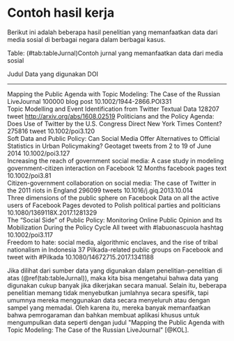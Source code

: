 # Contoh hasil kerja

Berikut ini adalah beberapa hasil penelitian yang memanfaatkan data dari media sosial di berbagai negara dalam berbagai kasus. 


Table: (\#tab:tableJurnal)Contoh jurnal yang memanfaatkan data dari media sosial

Judul                                                                                                                  Data yang digunakan                                                                                  DOI                             
---------------------------------------------------------------------------------------------------------------------  ---------------------------------------------------------------------------------------------------  --------------------------------
Mapping the Public Agenda with Topic Modeling: The Case of the Russian LiveJournal                                     100000 blog post                                                                                     ﻿10.1002/1944-2866.POI331        
Topic Modelling and Event Identification from Twitter Textual Data                                                     128207 tweet                                                                                         ﻿http://arxiv.org/abs/1608.02519 
Politicians and the Policy Agenda: Does Use of Twitter by the U.S. Congress Direct New York Times Content?             ﻿275816 tweet                                                                                         ﻿10.1002/poi3.120                
Soft Data and Public Policy: Can Social Media Offer Alternatives to Official Statistics in Urban Policymaking?         Geotaget tweets from 2 to 19 of June 2014                                                            ﻿10.1002/poi3.127                
Increasing the reach of government social media: A case study in modeling government-citizen interaction on Facebook   12 Months facebook pages text                                                                        ﻿10.1002/poi3.81                 
Citizen-government collaboration on social media: The case of Twitter in the 2011 riots in England                     ﻿296099 tweets                                                                                        ﻿10.1016/j.giq.2013.10.014       
Three dimensions of the public sphere on Facebook                                                                      ﻿Data on all the active users of Facebook Pages devoted to Polish political parties and politicians   ﻿10.1080/1369118X.2017.1281329   
The “Social Side” of Public Policy: Monitoring Online Public Opinion and Its Mobilization During the Policy Cycle      ﻿All tweet with #labuonascuola hashtag                                                                ﻿10.1002/poi3.117                
Freedom to hate: social media, algorithmic enclaves, and the rise of tribal nationalism in Indonesia                   ﻿37 Pilkada-related public groups on Facebook and tweet with ﻿#Pilkada                                 ﻿10.1080/14672715.2017.1341188   

Jika dilihat dari sumber data yang digunakan dalam penelitian-penelitian di atas (\@ref(tab:tableJurnal)), maka kita bisa mengetahui bahwa data yang digunakan cukup banyak jika dikerjakan secara manual. Selain itu, beberapa penelitian memang tidak menyebutkan jumlahnya secara spesifik, tapi umumnya mereka menggunakan data secara menyeluruh atau dengan sampel yang memadai. Oleh karena itu, mereka banyak memanfaatkan bahwa pemrogaraman dan bahkan membuat aplikasi khusus untuk mengumpulkan data seperti dengan judul "Mapping the Public Agenda with Topic Modeling: The Case of the Russian LiveJournal" [@KOL]. 

